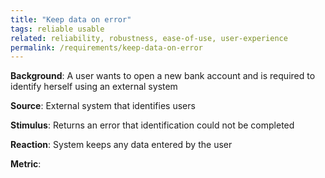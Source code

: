 ```yaml
---
title: "Keep data on error"
tags: reliable usable
related: reliability, robustness, ease-of-use, user-experience
permalink: /requirements/keep-data-on-error
---
```


<div class="quality-requirement" markdown="1">

**Background**: A user wants to open a new bank account and is required to identify herself using an external system

**Source**: External system that identifies users

**Stimulus**: Returns an error that identification could not be completed

**Reaction**: System keeps any data entered by the user

**Metric**: 


</div><br>




